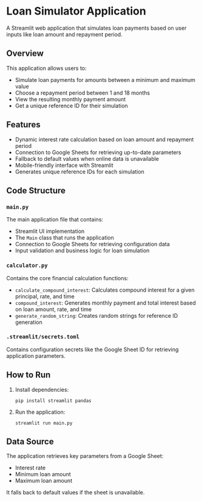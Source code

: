 # Loan Simulator Application

A Streamlit web application that simulates loan payments based on user inputs like loan amount and repayment period.

## Overview

This application allows users to:
- Simulate loan payments for amounts between a minimum and maximum value
- Choose a repayment period between 1 and 18 months
- View the resulting monthly payment amount
- Get a unique reference ID for their simulation

## Features

- Dynamic interest rate calculation based on loan amount and repayment period
- Connection to Google Sheets for retrieving up-to-date parameters
- Fallback to default values when online data is unavailable
- Mobile-friendly interface with Streamlit
- Generates unique reference IDs for each simulation

## Code Structure

### `main.py`

The main application file that contains:
- Streamlit UI implementation
- The `Main` class that runs the application
- Connection to Google Sheets for retrieving configuration data
- Input validation and business logic for loan simulation

### `calculator.py`

Contains the core financial calculation functions:
- `calculate_compound_interest`: Calculates compound interest for a given principal, rate, and time
- `compound_interest`: Generates monthly payment and total interest based on loan amount, rate, and time
- `generate_random_string`: Creates random strings for reference ID generation

### `.streamlit/secrets.toml`

Contains configuration secrets like the Google Sheet ID for retrieving application parameters.

## How to Run

1. Install dependencies:
   ```
   pip install streamlit pandas
   ```

2. Run the application:
   ```
   streamlit run main.py
   ```

## Data Source

The application retrieves key parameters from a Google Sheet:
- Interest rate
- Minimum loan amount
- Maximum loan amount

It falls back to default values if the sheet is unavailable.
